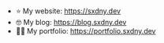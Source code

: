 - ⭐ My website:   https://sxdny.dev
- 🤓 My blog:      https://blog.sxdny.dev
- 👨‍💻 My portfolio: https://portfolio.sxdny.dev

